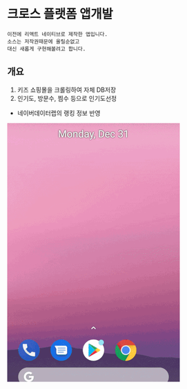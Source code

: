 # 크로스 플랫폼 앱개발

```
이전에 리액트 네이티브로 제작한 앱입니다.
소스는 저작권때문에 올릴순없고
대신 새롭게 구현해볼려고 합니다.
```

##  개요

1. 키즈 쇼핑몰을 크롤링하여 자체 DB저장
2. 인기도, 방문수, 찜수 등으로 인기도선정
 + 네이버데이터랩의 랭킹 정보 반영

![demo](/imgs/demo.gif)

